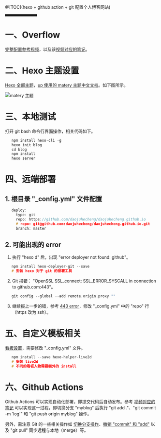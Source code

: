 @[TOC](hexo + github action + git 配置个人博客网站)


<hr style=" border:solid; width:100px; height:1px;" color=#000000 size=1">


# 一、Overflow
[完整配置参考视频](https://www.bilibili.com/video/BV1dt4y1Q7UE?from=search&seid=14792497382015603750)，以及该[视频对应的笔记](https://www.bilibili.com/video/BV1dt4y1Q7UE?from=search&seid=14792497382015603750)。


# 二、Hexo 主题设置
[Hexo 全部主题](https://hexo.io/themes/)，[up 使用的 matery 主题中文文档](https://github.com/blinkfox/hexo-theme-matery/blob/develop/README_CN.md)。如下图所示。

![matery 主题](https://img-blog.csdnimg.cn/20210318002055207.png?x-oss-process=image/watermark,type_ZmFuZ3poZW5naGVpdGk,shadow_10,text_aHR0cHM6Ly9ibG9nLmNzZG4ubmV0L3ppbW9zYW5ndGlhbg==,size_16,color_FFFFFF,t_70#pic_center)

# 三、本地测试
打开 git bash 命令行界面操作，相关代码如下。
```c
   npm install hexo-cli -g
   hexo init blog
   cd blog
   npm install
   hexo server
```

# 四、远端部署
## 1. 根目录 "_config.yml" 文件配置
```c
   deploy:
	 type: git
	 repo: https://github.com/daojuhecheng/daojuhecheng.github.io
     # repo: git@github.com:daojuhecheng/daojuhecheng.github.io.git
     branch: master
```
## 2. 可能出现的 error
 1. 执行 "hexo d" 后，出现 "error deployer not found: github"。 
```c
   npm install hexo-deployer-git --save
   # 安装 hexo 对于 git 的部署工具
```
 2. Git 报错： "OpenSSL SSL_connect: SSL_ERROR_SYSCALL in connection to github.com:443"。
```c
   git config --global --add remote.origin.proxy ""
```
 3. 继续报上一步的错，参考 [443 error](
https://segmentfault.com/a/1190000018624911?utm_source=tag-newest)，修改 "_config.yml" 中的 "repo" 行（https 改为 ssh）。

# 五、自定义模板相关
[看板设置](
https://segmentfault.com/a/1190000018624911?utm_source=tag-newest)，需要修改 "_config.yml" 文件。
```c
   npm install --save hexo-helper-live2d
   # 安装 live2d
   # 不同的看板人物需要额外的 install
```

# 六、Github Actions
Github Actions 可以实现自动化部署，即提交代码后自动发布。参考 [视频对应的笔记](https://www.bilibili.com/video/BV1dt4y1Q7UE?from=search&seid=14792497382015603750) 可以实现这一过程，即切换分支 "myblog" 后执行 "git add ."、"git commit -m 'log'" 和 "git push origin myblog" 操作。

另外，需注意 Git 的一些相关操作如 [切换分支操作](https://www.cnblogs.com/aididiao/p/11882227.html)、[撤销 "commit" 和 "add"](https://www.cnblogs.com/zph666/p/12692734.html) 以及 "git pull" 同步远程与本地（merge）等。